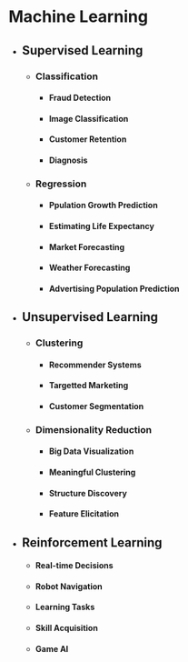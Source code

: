 # Machine Learning

-  ## Supervised Learning

   -  ### Classification
      -  #### Fraud Detection
      -  #### Image Classification
      -  #### Customer Retention
      -  #### Diagnosis
   -  ### Regression
      -  #### Ppulation Growth Prediction
      -  #### Estimating Life Expectancy
      -  #### Market Forecasting
      -  #### Weather Forecasting
      -  #### Advertising Population Prediction

-  ## Unsupervised Learning

   -  ### Clustering
      -  #### Recommender Systems
      -  #### Targetted Marketing
      -  #### Customer Segmentation
   -  ### Dimensionality Reduction
      -  #### Big Data Visualization
      -  #### Meaningful Clustering
      -  #### Structure Discovery
      -  #### Feature Elicitation

-  ## Reinforcement Learning
   -  #### Real-time Decisions
   -  #### Robot Navigation
   -  #### Learning Tasks
   -  #### Skill Acquisition
   -  #### Game AI

